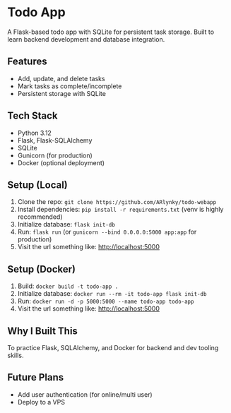 # Todo App

A Flask-based todo app with SQLite for persistent task storage.
Built to learn backend development and database integration.

## Features

- Add, update, and delete tasks
- Mark tasks as complete/incomplete
- Persistent storage with SQLite

## Tech Stack

- Python 3.12
- Flask, Flask-SQLAlchemy
- SQLite
- Gunicorn (for production)
- Docker (optional deployment)

## Setup (Local)

1. Clone the repo: `git clone https://github.com/ARlynky/todo-webapp`
2. Install dependencies: `pip install -r requirements.txt` (venv is highly recommended)
3. Initialize database: `flask init-db`
4. Run: `flask run` (or `gunicorn --bind 0.0.0.0:5000 app:app` for production)
5. Visit the url something like: <http://localhost:5000>

## Setup (Docker)

1. Build: `docker build -t todo-app .`
2. Initialize database: `docker run --rm -it todo-app flask init-db`
3. Run: `docker run -d -p 5000:5000 --name todo-app todo-app`
4. Visit the url something like: <http://localhost:5000>

## Why I Built This

To practice Flask, SQLAlchemy, and Docker for backend and dev tooling skills.

## Future Plans

- Add user authentication (for online/multi user)
- Deploy to a VPS
